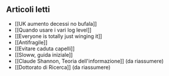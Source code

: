 ## Articoli letti
- [[UK aumento decessi no bufala]]
- [[Quando usare i vari log level]]
- [[Everyone is totally just winging it]]
- [[Antifragile]]
- [[Evitare caduta capelli]]
- [[Sloww, guida iniziale]]
- [[Claude Shannon, Teoria dell'informazione]] (da riassumere)
- [[Dottorato di Ricerca]] (da riassumere)